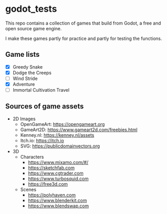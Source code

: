 # godot_tests

This repo contains a collection of games that build from Godot, a free and open source game engine.

I make these games partly for practice and partly for testing the functions.

## Game lists

- [X] Greedy Snake
- [X] Dodge the Creeps
- [ ] Wind Stride
- [X] Adventure
- [ ] Immortal Cultivation Travel

## Sources of game assets

- 2D Images
  - OpenGameArt: https://opengameart.org
  - GameArt2D: https://www.gameart2d.com/freebies.html
  - Kenney.nl: https://kenney.nl/assets
  - Itch.io: https://itch.io
  - SVG: https://publicdomainvectors.org
- 3D
  - Characters
    - https://www.mixamo.com/#/
    - https://sketchfab.com
    - https://www.cgtrader.com
    - https://www.turbosquid.com
    - https://free3d.com
  - Scenes
    - https://polyhaven.com
    - https://www.blenderkit.com
    - https://www.blendswap.com